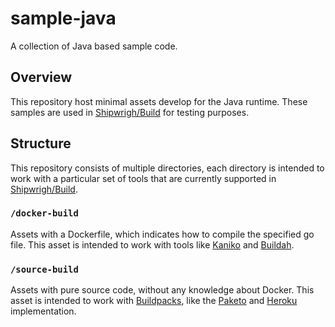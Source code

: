 # sample-java

A collection of Java based sample code.

## Overview

This repository host minimal assets develop for the Java runtime. These samples are used in [Shipwrigh/Build](https://github.com/shipwright-io/build) for testing purposes.

## Structure

This repository consists of multiple directories, each directory is intended to work with a particular set of tools that are currently supported in [Shipwrigh/Build](https://github.com/shipwright-io/build).

### `/docker-build`

Assets with a Dockerfile, which indicates how to compile the specified go file.
This asset is intended to work with tools like [Kaniko](https://github.com/GoogleContainerTools/kaniko) and [Buildah](https://github.com/containers/buildah).

### `/source-build`

Assets with pure source code, without any knowledge about Docker.
This asset is intended to work with [Buildpacks](https://buildpacks.io/), like the [Paketo](https://paketo.io/) and [Heroku](https://www.heroku.com/) implementation.
